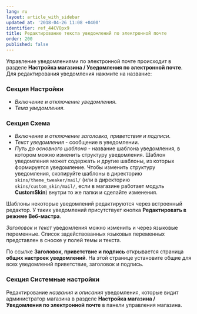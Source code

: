 ```yaml
---
lang: ru
layout: article_with_sidebar
updated_at: '2018-04-26 11:08 +0400'
identifier: ref_44CVOpx9
title: Редактирование текста уведомлений по электронной почте
order: 200
published: false
---
```

Управление уведомлениями по электронной почте происходит в разделе **Настройка магазина / Уведомления по электронной почте**. Для редактирования уведомления нажмите на  название:

### Секция Настройки

- _Включение и отключение уведомления_.
- _Тема уведомления_.

### Секция Схема

- _Включение и отключение заголовка, приветствия и подписи_. 
- _Текст уведомления_ - сообщение в уведомлении.
- _Путь до основного шаблона_ - название шаблона уведомления, в котором можно изменить структуру уведомления. Шаблон уведомления может содержать и другие шаблоны, из которых формируется уведомление. Чтобы изменить структуру уведомления, скопируйте шаблоны в директорию `skins/theme_tweaker/mail/` (или в директорию `skins/custom_skin/mail/`, если в магазине работает модуль **CustomSkin**) внутри то же папки и сделайте изменения.

Шаблоны некоторые уведомлений редактируются через встроенный редактор. У таких уведомлений присутствует кнопка **Редактировать в режиме Веб-мастра**.
  
_Заголовок_ и _текст_ уведомления можно изменить и через языковые переменные. Список задействованных языковых переменных представлен в сноске у полей темы и текста.

По ссылке **Заголовок, приветствие и подпись** открывается страница **общих настроек уведомлений**. На этой странице установите общие для всех уведомлений приветствие, заголовок и подпись.

### Секция Системные настройки

Редактирование _названия_ и _описания_ уведомления, которые видит администратор магазина в разделе **Настройка магазина / Уведомления по электронной почте** в панели управления магазина.